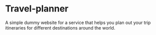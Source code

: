 # Travel-planner
A simple dummy website for a service that helps you plan out your trip itineraries for different destinations around the world.
